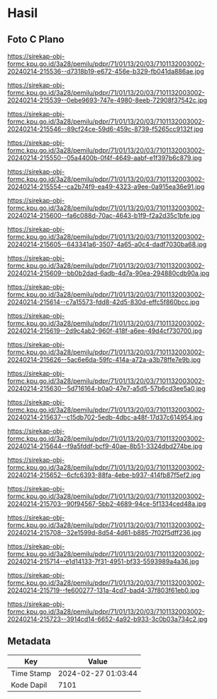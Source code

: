 # Hasil

## Foto C Plano

https://sirekap-obj-formc.kpu.go.id/3a28/pemilu/pdpr/71/01/13/20/03/7101132003002-20240214-215536--d7318b19-e672-456e-b329-fb041da886ae.jpg

https://sirekap-obj-formc.kpu.go.id/3a28/pemilu/pdpr/71/01/13/20/03/7101132003002-20240214-215539--0ebe9693-747e-4980-8eeb-72908f37542c.jpg

https://sirekap-obj-formc.kpu.go.id/3a28/pemilu/pdpr/71/01/13/20/03/7101132003002-20240214-215546--89cf24ce-59d6-459c-8739-f5265cc9132f.jpg

https://sirekap-obj-formc.kpu.go.id/3a28/pemilu/pdpr/71/01/13/20/03/7101132003002-20240214-215550--05a4400b-0f4f-4649-aabf-e1f397b6c879.jpg

https://sirekap-obj-formc.kpu.go.id/3a28/pemilu/pdpr/71/01/13/20/03/7101132003002-20240214-215554--ca2b74f9-ea49-4323-a9ee-0a915ea36e91.jpg

https://sirekap-obj-formc.kpu.go.id/3a28/pemilu/pdpr/71/01/13/20/03/7101132003002-20240214-215600--fa6c088d-70ac-4643-b1f9-f2a2d35c1bfe.jpg

https://sirekap-obj-formc.kpu.go.id/3a28/pemilu/pdpr/71/01/13/20/03/7101132003002-20240214-215605--643341a6-3507-4a65-a0c4-dadf7030ba68.jpg

https://sirekap-obj-formc.kpu.go.id/3a28/pemilu/pdpr/71/01/13/20/03/7101132003002-20240214-215609--bb0b2dad-6adb-4d7a-90ea-294880cdb90a.jpg

https://sirekap-obj-formc.kpu.go.id/3a28/pemilu/pdpr/71/01/13/20/03/7101132003002-20240214-215614--c7a15573-fdd8-42d5-830d-effc5f860bcc.jpg

https://sirekap-obj-formc.kpu.go.id/3a28/pemilu/pdpr/71/01/13/20/03/7101132003002-20240214-215619--2d9c4ab2-960f-418f-a6ee-49d4cf730700.jpg

https://sirekap-obj-formc.kpu.go.id/3a28/pemilu/pdpr/71/01/13/20/03/7101132003002-20240214-215626--5ac6e6da-59fc-414a-a72a-a3b78ffe7e9b.jpg

https://sirekap-obj-formc.kpu.go.id/3a28/pemilu/pdpr/71/01/13/20/03/7101132003002-20240214-215630--5d716164-b0a0-47e7-a5d5-57b6cd3ee5a0.jpg

https://sirekap-obj-formc.kpu.go.id/3a28/pemilu/pdpr/71/01/13/20/03/7101132003002-20240214-215637--c15db702-5edb-4dbc-a48f-17d37c614954.jpg

https://sirekap-obj-formc.kpu.go.id/3a28/pemilu/pdpr/71/01/13/20/03/7101132003002-20240214-215644--f9a5fddf-bcf9-40ae-8b51-3324dbd274be.jpg

https://sirekap-obj-formc.kpu.go.id/3a28/pemilu/pdpr/71/01/13/20/03/7101132003002-20240214-215652--6cfc6393-88fa-4ebe-b937-414fb87f5ef2.jpg

https://sirekap-obj-formc.kpu.go.id/3a28/pemilu/pdpr/71/01/13/20/03/7101132003002-20240214-215703--90f94567-5bb2-4689-94ce-5f1334ced48a.jpg

https://sirekap-obj-formc.kpu.go.id/3a28/pemilu/pdpr/71/01/13/20/03/7101132003002-20240214-215708--32e1599d-8d54-4d61-b885-7f02f5dff236.jpg

https://sirekap-obj-formc.kpu.go.id/3a28/pemilu/pdpr/71/01/13/20/03/7101132003002-20240214-215714--e1d14133-7f31-4951-bf33-5593989a4a36.jpg

https://sirekap-obj-formc.kpu.go.id/3a28/pemilu/pdpr/71/01/13/20/03/7101132003002-20240214-215719--fe600277-131a-4cd7-bad4-37f803f61eb0.jpg

https://sirekap-obj-formc.kpu.go.id/3a28/pemilu/pdpr/71/01/13/20/03/7101132003002-20240214-215723--3914cd14-6652-4a92-b933-3c0b03a734c2.jpg


## Metadata

| Key        | Value               |
| ---------- | ------------------- |
| Time Stamp | 2024-02-27 01:03:44 |
| Kode Dapil | 7101                |



